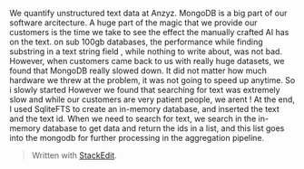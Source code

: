 We quantify unstructured text data at Anzyz. 
MongoDB is a big part of our software arcitecture. A huge part of the magic that we provide our customers is the time we take to see the effect the manually crafted AI has on the text. on sub 100gb databases, the performance while finding substring in a text string field , while nothing to write about, was not bad. However, when customers came back to us with really huge datasets, we found that MongoDB really slowed down. It did not matter how much hardware we threw at the problem, it was not going to speed up anytime.
So i slowly started 
However we found that searching for text was extremely slow and while our customers are very patient people, we arent ! At the end, I used SqliteFTS to create an in-memory database, and inserted the text and the text id. When we need to search for text, we search in the in-memory database to get data and return the ids in a list, and this list goes into the mongodb for further processing in the aggregation pipeline.

> Written with [StackEdit](https://stackedit.io/).
<!--stackedit_data:
eyJoaXN0b3J5IjpbMjA2NjIzMDI1OSwtNTIyNTA4OTkwLDE3Mz
EyODgzMTcsMzI2NTg4MzgsLTE5NDEyMDUyMDksLTM3MjEyNDE1
MSwyMjU3OTA5MjYsNzMwOTk4MTE2XX0=
-->